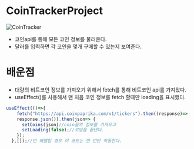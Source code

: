 # CoinTrackerProject

![CoinTracker](https://user-images.githubusercontent.com/79510152/147773518-75ac798b-3c77-44b0-8e4e-64fec40528ea.gif)

- 코인api를 통해 모든 코인 정보를 불러온다.
- 달러를 입력하면 각 코인을 몇개 구매할 수 있는지 보여준다.


# 배운점
- 대량의 비트코인 정보를 가져오기 위해서 fetch를 통해 비트코인 api를 가져왔다.
- useEffect()를 사용해서 맨 처음 코인 정보를 fetch 할때만 loading을 표시했다.
```js
useEffect(()=>{
    fetch("https://api.coinpaprika.com/v1/tickers").then((response)=>
    response.json()).then(json=> {
      setCoins(json)//coin들의 정보를 가져오고
      setLoading(false);//로딩을 끝낸다.
    });
  },[]);//빈 배열일 경우 이 코드는 한 번만 작동한다.
```
